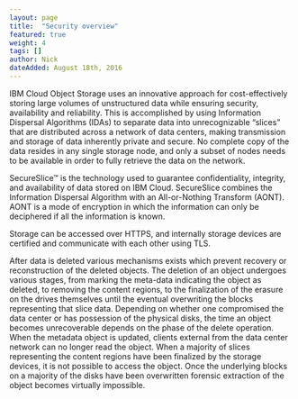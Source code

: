 ```yaml
---
layout: page
title:  "Security overview"
featured: true
weight: 4
tags: []
author: Nick
dateAdded: August 18th, 2016
---
```


IBM Cloud Object Storage uses an innovative approach for cost-effectively storing large volumes of unstructured data while ensuring security, availability and reliability.  This is accomplished by using Information Dispersal Algorithms (IDAs) to separate data into unrecognizable “slices” that are distributed across a network of data centers, making transmission and storage of data inherently private and secure. No complete copy of the data resides in any single storage node, and only a subset of nodes needs to be available in order to fully retrieve the data on the network.

SecureSlice™ is the technology used to guarantee confidentiality, integrity, and availability of data stored on IBM Cloud. SecureSlice combines the Information Dispersal Algorithm with an All-or-Nothing Transform (AONT). AONT is a mode of encryption in which the information can only be deciphered if all the information is known. 

Storage can be accessed over HTTPS, and internally storage devices are certified and communicate with each other using TLS.

After data is deleted various mechanisms exists which prevent recovery or reconstruction of the deleted objects. The deletion of an object undergoes various stages, from marking the meta-data indicating the object as deleted, to removing the content regions, to the finalization of the erasure on the drives themselves until the eventual overwriting the blocks representing that slice data. Depending on whether one compromised the data center or has possession of the physical disks, the time an object becomes unrecoverable depends on the phase of the delete operation. When the metadata object is updated, clients external from the data center network can no longer read the object. When a majority of slices representing the content regions have been finalized by the storage devices, it is not possible to access the object. Once the underlying blocks on a majority of the disks have been overwritten forensic extraction of the object becomes virtually impossible.

